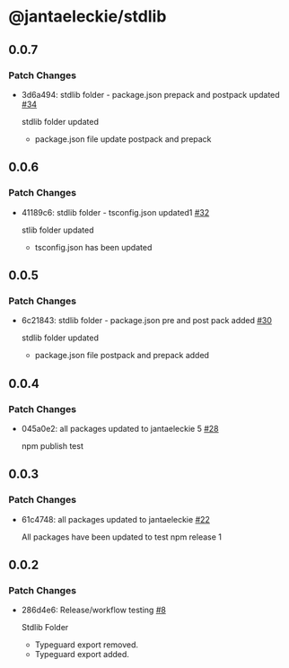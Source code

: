# @jantaeleckie/stdlib

## 0.0.7

### Patch Changes

- 3d6a494: stdlib folder - package.json prepack and postpack updated
  [#34](https://github.com/JantaeLeckie/frontier_test/pull/34)

  stdlib folder updated

  - package.json file update postpack and prepack

## 0.0.6

### Patch Changes

- 41189c6: stdlib folder - tsconfig.json updated1
  [#32](https://github.com/JantaeLeckie/frontier_test/pull/32)

  stlib folder updated

  - tsconfig.json has been updated

## 0.0.5

### Patch Changes

- 6c21843: stdlib folder - package.json pre and post pack added
  [#30](https://github.com/JantaeLeckie/frontier_test/pull/30)

  stdlib folder updated

  - package.json file postpack and prepack added

## 0.0.4

### Patch Changes

- 045a0e2: all packages updated to jantaeleckie 5
  [#28](https://github.com/JantaeLeckie/frontier_test/pull/28)

  npm publish test

## 0.0.3

### Patch Changes

- 61c4748: all packages updated to jantaeleckie
  [#22](https://github.com/JantaeLeckie/frontier_test/pull/22)

  All packages have been updated to test npm release 1

## 0.0.2

### Patch Changes

- 286d4e6: Release/workflow testing
  [#8](https://github.com/JantaeLeckie/frontier_test/pull/8)

  Stdlib Folder

  - Typeguard export removed.
  - Typeguard export added.
